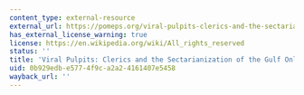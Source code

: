 ```yaml
---
content_type: external-resource
external_url: https://pomeps.org/viral-pulpits-clerics-and-the-sectarianization-of-the-gulf-online-sphere
has_external_license_warning: true
license: https://en.wikipedia.org/wiki/All_rights_reserved
status: ''
title: 'Viral Pulpits: Clerics and the Sectarianization of the Gulf Online Sphere'
uid: 0b929edb-e577-4f9c-a2a2-4161407e5458
wayback_url: ''
---
```

